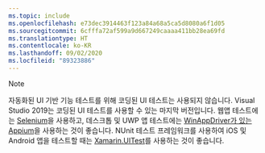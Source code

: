 ```yaml
---
ms.topic: include
ms.openlocfilehash: e73dec3914463f123a84a68a5ca5d8080a6f1d05
ms.sourcegitcommit: 6cfffa72af599a9d667249caaaa411bb28ea69fd
ms.translationtype: HT
ms.contentlocale: ko-KR
ms.lasthandoff: 09/02/2020
ms.locfileid: "89323886"
---
```

> [!NOTE]
> 자동화된 UI 기반 기능 테스트를 위해 코딩된 UI 테스트는 사용되지 않습니다. Visual Studio 2019는 코딩된 UI 테스트를 사용할 수 있는 마지막 버전입니다. 웹앱 테스트에는 [Selenium](https://docs.seleniumhq.org/)을 사용하고, 데스크톱 및 UWP 앱 테스트에는 [WinAppDriver가 있는 Appium](https://github.com/Microsoft/WinAppDriver)을 사용하는 것이 좋습니다. NUnit 테스트 프레임워크를 사용하여 iOS 및 Android 앱을 테스트할 때는 [Xamarin.UITest](/appcenter/test-cloud/uitest/)를 사용하는 것이 좋습니다.